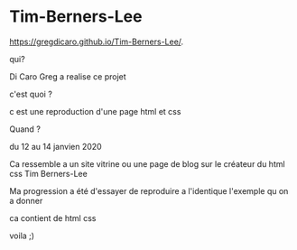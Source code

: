 # Tim-Berners-Lee

https://gregdicaro.github.io/Tim-Berners-Lee/.

qui?

Di Caro Greg a realise ce projet

c'est quoi ?

c est une reproduction d'une page html et css

Quand ?

du 12 au 14 janvien 2020

Ca ressemble a un site vitrine ou une page de blog sur le créateur du html css
Tim Berners-Lee

Ma progression a été d'essayer de reproduire a l'identique l'exemple qu on a donner

ca contient de html css

voila ;)
